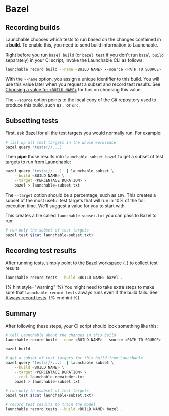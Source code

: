 # Bazel

## Recording builds

Launchable chooses which tests to run based on the changes contained in a **build**. To enable this, you need to send build information to Launchable.

Right before you run `bazel build` (or `bazel test` if you don't run `bazel build` separately) in your CI script, invoke the Launchable CLI as follows:

```bash
launchable record build --name <BUILD NAME> --source <PATH TO SOURCE>
```

With the `--name` option, you assign a unique identifier to this build. You will use this value later when you request a subset and record test results. See [Choosing a value for `<BUILD NAME>`](../resources/build-names.md) for tips on choosing this value.

The `--source` option points to the local copy of the Git repository used to produce this build, such as `.` or `src`.

## Subsetting tests

First, ask Bazel for all the test targets you would normally run. For example:

```bash
# list up all test targets in the whole workspace
bazel query 'tests(//...)'
```

Then **pipe** those results into `launchable subset bazel` to get a subset of test targets to run from Launchable:

```bash
bazel query 'tests(//...)' | launchable subset \
    --build <BUILD NAME> \
    --target <PERCENTAGE DURATION> \
    bazel > launchable-subset.txt
```

The `--target` option should be a percentage, such as `10%`. This creates a subset of the most useful test targets that will run in 10% of the full execution time. We'll suggest a value for you to start with.

This creates a file called `launchable-subset.txt` you can pass to Bazel to run:

```bash
# run only the subset of test targets
bazel test $(cat launchable-subset.txt)
```

## Recording test results

After running tests, simply point to the Bazel workspace \(`.`\) to collect test results:

```bash
launchable record tests --build <BUILD NAME> bazel .
```

{% hint style="warning" %}
You might need to take extra steps to make sure that `launchable record tests` always runs even if the build fails. See [Always record tests](../resources/always-run.md).
{% endhint %}

## Summary

After following these steps, your CI script should look something like this:

```bash
# tell Launchable about the changes in this build
launchable record build --name <BUILD NAME> --source <PATH TO SOURCE>

bazel build

# get a subset of test targets for this build from Launchable 
bazel query 'tests(//...)' | launchable subset \
    --build <BUILD NAME> \
    --target <PERCENTAGE DURATION> \
    --rest launchable-remainder.txt
    bazel > launchable-subset.txt

# run only th esubset of test targets
bazel test $(cat launchable-subset.txt)

# record test results to train the model
launchable record tests --build <BUILD NAME> bazel .
```
